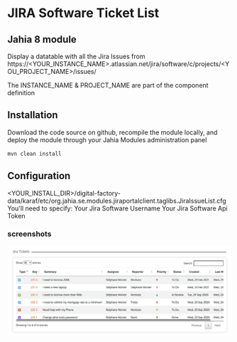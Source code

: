 # JIRA Software Ticket List 

## Jahia 8 module

Display a datatable with all the Jira Issues from https://<YOUR_INSTANCE_NAME>.atlassian.net/jira/software/c/projects/<YOU_PROJECT_NAME>/issues/

The INSTANCE_NAME & PROJECT_NAME are part of the component definition
## Installation

Download the code source on github, recompile the module locally, and deploy the module through your Jahia Modules administration panel

```bash
mvn clean install
```

## Configuration
<YOUR_INSTALL_DIR>/digital-factory-data/karaf/etc/org.jahia.se.modules.jiraportalclient.taglibs.JiraIssueList.cfg
You'll need to specify:
Your Jira Software Username
Your Jira Software Api Token

### screenshots
![picture](./src/main/resources/images/jiraTicketsTable.png)





